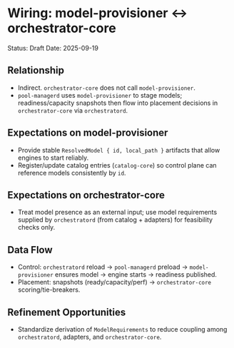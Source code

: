 # Wiring: model-provisioner ↔ orchestrator-core

Status: Draft
Date: 2025-09-19

## Relationship
- Indirect. `orchestrator-core` does not call `model-provisioner`.
- `pool-managerd` uses `model-provisioner` to stage models; readiness/capacity snapshots then flow into placement decisions in `orchestrator-core` via `orchestratord`.

## Expectations on model-provisioner
- Provide stable `ResolvedModel { id, local_path }` artifacts that allow engines to start reliably.
- Register/update catalog entries (`catalog-core`) so control plane can reference models consistently by `id`.

## Expectations on orchestrator-core
- Treat model presence as an external input; use model requirements supplied by `orchestratord` (from catalog + adapters) for feasibility checks only.

## Data Flow
- Control: `orchestratord` reload → `pool-managerd` preload → `model-provisioner` ensures model → engine starts → readiness published.
- Placement: snapshots (ready/capacity/perf) → `orchestrator-core` scoring/tie-breakers.

## Refinement Opportunities
- Standardize derivation of `ModelRequirements` to reduce coupling among `orchestratord`, adapters, and `orchestrator-core`.

